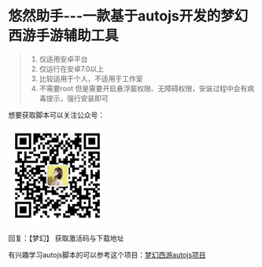 # 悠然助手---一款基于autojs开发的梦幻西游手游辅助工具
> 1. 仅适用安卓平台
> 2. 仅运行在安卓7.0以上
> 3. 比较适用于个人，不适用于工作室
> 4. 不需要root 但是需要开启悬浮窗权限、无障碍权限，安装过程中会有病毒提示，强行安装即可
  
  想要获取脚本可以关注公众号：
    

  <img src="./docs/public/images/qrcode.jpg" width="200" height="200" />
  
  回复：【梦幻】 获取激活码与下载地址
  
  有兴趣学习autojs脚本的可以参考这个项目：[梦幻西游autojs项目](https://github.com/kaykie/mengHuang)


